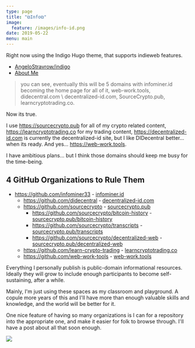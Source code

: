 ```yaml
---
type: page
title: "⧉Info⧉"
image:
  feature: /images/info-id.png
date: 2019-05-22
menu: main
---
```


Right now using the Indigo Hugo theme, that supports indieweb features.

* [AngeloStravrow/indigo](https://github.com/AngeloStavrow/indigo)
* [About Me](https://infominer.id/about)

>you can see, eventually this will be 5 domains with infominer.id becoming the home page for all of it, web-work.tools, didecentral.com \ decentralized-id.com, SourceCrypto.pub, learncryptotrading.co.

Now its true.

I use https://sourcecrypto.pub for all of my crypto related content, https://learncryptotrading.co for my trading content, https://decentralized-id.com is currently the decentralized-id site, but I like DIDecentral better... when its ready. And yes... https://web-work.tools.

I have ambitious plans... but I think those domains should keep me busy for the time-being.

## 4 GitHub Organizations to Rule Them

* https://github.com/infominer33  - [infominer.id](https://infominer.id)
  * https://github.com/didecentral - [decentralized-id.com](https://decentralized-id.com)
  * https://github.com/sourcecrypto - [sourcecrypto.pub](https://sourcecrypto.pub)
    * https://github.com/sourcecrypto/bitcoin-history - [sourcecrypto.pub/bitcoin-history](https://sourcecrypto.pub/bitcoin-history)
    * https://github.com/sourcecrypto/transcripts - [sourcecrypto.pub/transcripts](https://sourcecrypto.pub/transcripts)
    * https://github.com/sourcecrypto/decentralized-web - [sourcecrypto.pub/decentralized-web](https://sourcecrypto.pub/decentralized-web)
  * https://github.com/learn-crypto-trading - [learncryptotrading.co](https://learncryptotrading.co)
  * https://github.com/web-work-tools - [web-work.tools](https://web-work.tools)

Everything I personally publish is public-domain informational resources. Ideally they will grow to include enough participants to become self-sustaining, after a while.

Mainly, I'm just using these spaces as my classroom and playground. A copule more years of this and I'll have more than enough valuable skills and knowledge, and the world will be better for it.

One nice feature of having so many organizations is I can for a repository into the appropriate one, and make it easier for folk to browse through. I'll have a post about all that soon enough.

[![](https://imgur.com/XRI9izx.png)](https://github.com/infominer33)